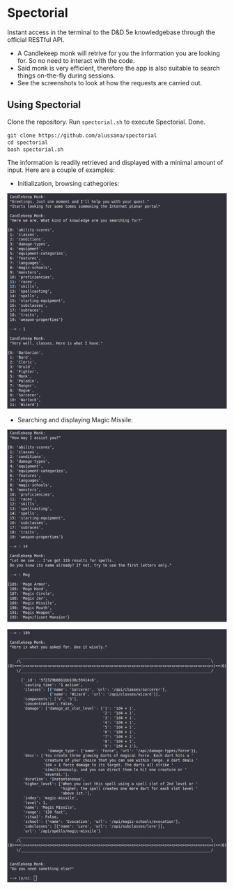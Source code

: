 # Spectorial
Instant access in the terminal to the D&amp;D 5e knowledgebase through the official RESTful API.

* A Candlekeep monk will retrive for you the information you are looking for. So no need to interact with the code.
* Said monk is very efficient, therefore the app is also suitable to search things on-the-fly during sessions.
* See the screenshots to look at how the requests are carried out.

## Using Spectorial

Clone the repository. Run `spectorial.sh` to execute Spectorial. Done.

```
git clone https://github.com/alussana/spectorial
cd spectorial
bash spectorial.sh
```

The information is readily retrieved and displayed with a minimal amount of input. Here are a couple of examples:

* Initialization, browsing cathegories:

![demo1](demo_img/demo1.png)

* Searching and displaying Magic Missile:

![demo1](demo_img/demo2.png)

![demo1](demo_img/demo3.png)